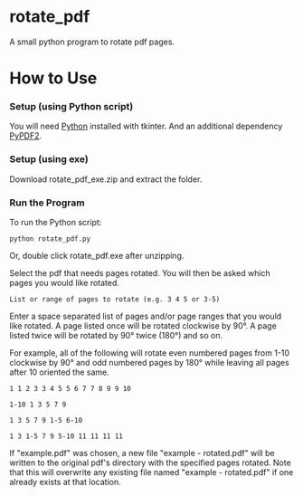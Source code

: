 # rotate_pdf
A small python program to rotate pdf pages.
# How to Use
### Setup (using Python script)
You will need [Python](https://www.python.org/) installed with tkinter. And an additional dependency [PyPDF2](https://pypi.org/project/PyPDF2/).
### Setup (using exe)
Download rotate_pdf_exe.zip and extract the folder.
### Run the Program
To run the Python script:
```
python rotate_pdf.py
```
Or, double click rotate_pdf.exe after unzipping.

Select the pdf that needs pages rotated.
You will then be asked which pages you would like rotated.
```
List or range of pages to rotate (e.g. 3 4 5 or 3-5)
```
Enter a space separated list of pages and/or page ranges that you would like rotated. A page listed once will be rotated clockwise by 90&deg;. A page listed twice will be rotated by 90&deg; twice (180&deg;) and so on.

For example, all of the following will rotate even numbered pages from 1-10 clockwise by 90&deg; and odd numbered pages by 180&deg; while leaving all pages after 10 oriented the same.
```
1 1 2 3 3 4 5 5 6 7 7 8 9 9 10
```
```
1-10 1 3 5 7 9
```
```
1 3 5 7 9 1-5 6-10
```
```
1 3 1-5 7 9 5-10 11 11 11 11
```
If "example.pdf" was chosen, a new file "example - rotated.pdf" will be written to the original pdf's directory with the specified pages rotated.
Note that this will overwrite any existing file named "example - rotated.pdf" if one already exists at that location.

